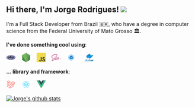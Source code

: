 ## Hi there, I'm Jorge Rodrigues! <img src="https://media.giphy.com/media/ggRRQe8moeCp0hNb6z/giphy.gif" width="29px"> 

I'm a Full Stack Developer from Brazil :brazil:, who have a degree in computer science from the Federal University of Mato Grosso :classical_building:.

**I've done something cool using**:

<span><img height="25" src="https://raw.githubusercontent.com/github/explore/80688e429a7d4ef2fca1e82350fe8e3517d3494d/topics/php/php.png"></span>
&nbsp;&nbsp;
<span><img height="25" src="https://raw.githubusercontent.com/github/explore/80688e429a7d4ef2fca1e82350fe8e3517d3494d/topics/nodejs/nodejs.png"></span>
&nbsp;&nbsp;
<span><img height="25" src="https://raw.githubusercontent.com/github/explore/80688e429a7d4ef2fca1e82350fe8e3517d3494d/topics/javascript/javascript.png"></span>
&nbsp;&nbsp;
<span><img height="25" src="https://raw.githubusercontent.com/github/explore/80688e429a7d4ef2fca1e82350fe8e3517d3494d/topics/sass/sass.png"></span>
&nbsp;&nbsp;
<span><img height="25" src="https://raw.githubusercontent.com/github/explore/80688e429a7d4ef2fca1e82350fe8e3517d3494d/topics/webpack/webpack.png"></span>
&nbsp;&nbsp;&nbsp;&nbsp;
<span><img height="25" src="https://raw.githubusercontent.com/github/explore/80688e429a7d4ef2fca1e82350fe8e3517d3494d/topics/docker/docker.png"></span>
&nbsp;&nbsp;

**... library and framework**:

<span><img height="25" src="https://raw.githubusercontent.com/github/explore/80688e429a7d4ef2fca1e82350fe8e3517d3494d/topics/laravel/laravel.png"></span>
&nbsp;&nbsp;
<span><img height="25" src="https://raw.githubusercontent.com/github/explore/80688e429a7d4ef2fca1e82350fe8e3517d3494d/topics/react/react.png"></span>
&nbsp;&nbsp;
<span><img height="25" src="https://raw.githubusercontent.com/github/explore/80688e429a7d4ef2fca1e82350fe8e3517d3494d/topics/vue/vue.png"></span>
&nbsp;&nbsp;

[![Jorge's github stats](https://github-readme-stats.vercel.app/api?username=jorgecrodrigues&count_private=true&show_icons=true&hide_border=true)](https://github.com/anuraghazra/github-readme-stats)
